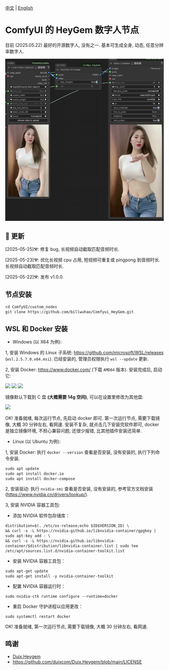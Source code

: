 [中文](README-CN.md) | [English](README.md) 

# ComfyUI 的 HeyGem 数字人节点

目前 (2025.05.22) 最好的开源数字人, 没有之一. 基本可生成全身, 动态, 任意分辨率数字人.

![image](https://github.com/billwuhao/Comfyui_HeyGem/blob/main/images/2025-05-22_22-41-52.png)

## 📣 更新

[2025-05-25]⚒️: 修复 bug, 长视频自动截取匹配音频时长.

[2025-05-23]⚒️: 优化长视频 cpu 占用, 短视频可重复或 pingpong 到音频时长. 长视频自动截取匹配音频时长.

[2025-05-22]⚒️: 发布 v1.0.0.

## 节点安装

```
cd ComfyUI/custom_nodes
git clone https://github.com/billwuhao/Comfyui_HeyGem.git
```

## WSL 和 Docker 安装

- Windows (以 X64 为例):

1, 安装 Windows 的 Linux 子系统: https://github.com/microsoft/WSL/releases (`wsl.2.5.7.0.x64.msi`). 已经安装的, 管理员权限执行 `wsl --update` 更新.

2, 安装 Docker: https://www.docker.com/ (下载 `AMD64` 版本). 安装完成后, 启动它:

![](https://github.com/duixcom/Duix.Heygem/raw/main/README.assets/8.png)
![](https://github.com/duixcom/Duix.Heygem/raw/main/README.assets/13.png)
![](https://github.com/duixcom/Duix.Heygem/raw/main/README.assets/3.png)

镜像默认下载到 C 盘 **(大概需要 14g 空间)**, 可以在设置里修改为其他盘:

![](https://github.com/duixcom/Duix.Heygem/raw/main/README.assets/7.png)

OK! 准备就绪, 每次运行节点, 先启动 docker 即可. 第一次运行节点, 需要下载镜像, 大概 30 分钟左右, 看网速. 安装不复杂, 就点击几下安装完软件即可, docker 是独立镜像环境, 不担心兼容问题, 还很少报错, 比其他插件安装还简单.

- Linux (以 Ubuntu 为例):

1, 安装 Docker: 执行 `docker --version` 查看是否安装, 没有安装的, 执行下列命令安装.
```
sudo apt update
sudo apt install docker.io
sudo apt install docker-compose
```

2, 安装驱动: 执行 `nvidia-smi` 查看是否安装, 没有安装的, 参考官方文档安装 (https://www.nvidia.cn/drivers/lookup/).

3, 安装 NVIDIA 容器工具包: 
  - 添加 NVIDIA 软件包存储库：
  ```
  distribution=$(. /etc/os-release;echo $ID$VERSION_ID) \
  && curl -s -L https://nvidia.github.io/libnvidia-container/gpgkey | sudo apt-key add - \
  && curl -s -L https://nvidia.github.io/libnvidia-container/$distribution/libnvidia-container.list | sudo tee /etc/apt/sources.list.d/nvidia-container-toolkit.list
  ```

  - 安装 NVIDIA 容器工具包：
  ```
  sudo apt-get update
  sudo apt-get install -y nvidia-container-toolkit
  ```

  - 配置 NVIDIA 容器运行时：
  ```
  sudo nvidia-ctk runtime configure --runtime=docker
  ```

  - 重启 Docker 守护进程以应用更改：
  ```
  sudo systemctl restart docker
  ```

OK! 准备就绪, 第一次运行节点, 需要下载镜像, 大概 30 分钟左右, 看网速.

## 鸣谢

- [Duix.Heygem](https://github.com/duixcom/Duix.Heygem) 
- https://github.com/duixcom/Duix.Heygem/blob/main/LICENSE